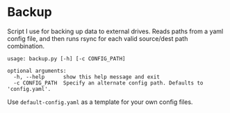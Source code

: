 # Backup

Script I use for backing up data to external drives.
Reads paths from a yaml config file, and then runs rsync for each valid source/dest path combination.

```
usage: backup.py [-h] [-c CONFIG_PATH]

optional arguments:
  -h, --help      show this help message and exit
  -c CONFIG_PATH  Specify an alternate config path. Defaults to 'config.yaml'.
```

Use ```default-config.yaml``` as a template for your own config files.
